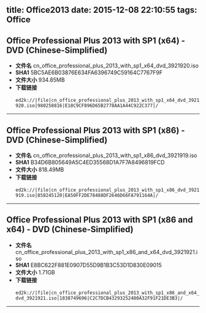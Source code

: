 title: Office2013
date: 2015-12-08 22:10:55
tags: Office
---

## Office Professional Plus 2013 with SP1 (x64) - DVD (Chinese-Simplified) 

*	**文件名**
    cn_office_professional_plus_2013_with_sp1_x64_dvd_3921920.iso
*	**SHA1**
    5BC5AE6B03876E634FA6396749C59164C7767F9F
*	**文件大小**
    934.85MB
*	**下载链接**		
`
ed2k://|file|cn_office_professional_plus_2013_with_sp1_x64_dvd_3921920.iso|980258816|E18C9CF896D65B2778AA1A44C922C377|/`
---
## Office Professional Plus 2013 with SP1 (x86) - DVD (Chinese-Simplified) 

*	**文件名**
    cn_office_professional_plus_2013_with_sp1_x86_dvd_3921919.iso
*	**SHA1**
    B34D6B805649A5C4ED35568D1A7F7A8496819FCD
*	**文件大小**
    818.49MB
*	**下载链接**		
`
ed2k://|file|cn_office_professional_plus_2013_with_sp1_x86_dvd_3921919.iso|858245120|EA50FF2DE78488DF2646D66FA791164A|/`
---
## Office Professional Plus 2013 with SP1 (x86 and x64) - DVD (Chinese-Simplified) 

*	**文件名**
    cn_office_professional_plus_2013_with_sp1_x86_and_x64_dvd_3921921.iso
*	**SHA1**
    E8BC622F881E0907D55D9B1B3C53D1D830E09015
*	**文件大小**
    1.71GB
*	**下载链接**		
`
ed2k://|file|cn_office_professional_plus_2013_with_sp1_x86_and_x64_dvd_3921921.iso|1838749696|C2C7DCB43293252480A32F91F21DE3B3|/`
---